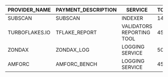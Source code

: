 |PROVIDER_NAME     |PAYMENT_DESCRIPTION     |SERVICE     |TOTAL_QUARTERLY|PAYMENT_ADDRESS|
|------------------|------------------|------------------|---------------|---------------|
|SUBSCAN           |SUBSCAN           |INDEXER           |14495          |13UVJyLnbVp9RBZYFwHZ1tWeh4QJH6AqL7w4CTLmQA9DrCNH|
|TURBOFLAKES.IO             |TFLAKE_REPORT           |VALIDATORS REPORTING TOOL           |450          |15XG22uwqzdqWuBV91zBEfdgZ9UK9eCff4sTBHH6hTvLQKAi|
|ZONDAX            |ZONDAX_LOG           |LOGGING SERVICE           |5000          |1fN87Fgj5BUhezFgbLiGbXTMrBVggnmYBX9anzMBky8KaJ5|
|AMFORC            |AMFORC_BENCH           |LOGGING SERVICE           |450          |1eGtATyy4ayn77dsrhdW8N3Vs1yjqjzJcintksNmScqy31j|